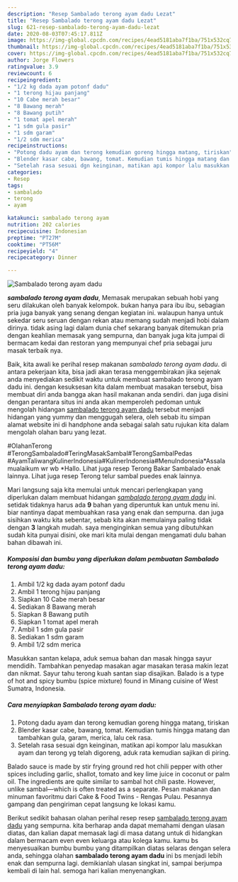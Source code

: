 ```yaml
---
description: "Resep Sambalado terong ayam dadu Lezat"
title: "Resep Sambalado terong ayam dadu Lezat"
slug: 621-resep-sambalado-terong-ayam-dadu-lezat
date: 2020-08-03T07:45:17.811Z
image: https://img-global.cpcdn.com/recipes/4ead5181aba7f1ba/751x532cq70/sambalado-terong-ayam-dadu-foto-resep-utama.jpg
thumbnail: https://img-global.cpcdn.com/recipes/4ead5181aba7f1ba/751x532cq70/sambalado-terong-ayam-dadu-foto-resep-utama.jpg
cover: https://img-global.cpcdn.com/recipes/4ead5181aba7f1ba/751x532cq70/sambalado-terong-ayam-dadu-foto-resep-utama.jpg
author: Jorge Flowers
ratingvalue: 3.9
reviewcount: 6
recipeingredient:
- "1/2 kg dada ayam potonf dadu"
- "1 terong hijau panjang"
- "10 Cabe merah besar"
- "8 Bawang merah"
- "8 Bawang putih"
- "1 tomat apel merah"
- "1 sdm gula pasir"
- "1 sdm garam"
- "1/2 sdm merica"
recipeinstructions:
- "Potong dadu ayam dan terong kemudian goreng hingga matang, tiriskan"
- "Blender kasar cabe, bawang, tomat. Kemudian tumis hingga matang dan tambahkan gula, garam, merica, lalu cek rasa."
- "Setelah rasa sesuai dgn keinginan, matikan api kompor lalu masukkan ayam dan terong yg telah digoreng, aduk rata kemudian sajikan di piring."
categories:
- Resep
tags:
- sambalado
- terong
- ayam

katakunci: sambalado terong ayam 
nutrition: 202 calories
recipecuisine: Indonesian
preptime: "PT27M"
cooktime: "PT56M"
recipeyield: "4"
recipecategory: Dinner

---
```



![Sambalado terong ayam dadu](https://img-global.cpcdn.com/recipes/4ead5181aba7f1ba/751x532cq70/sambalado-terong-ayam-dadu-foto-resep-utama.jpg)

<b><i>sambalado terong ayam dadu</i></b>, Memasak merupakan sebuah hobi yang seru dilakukan oleh banyak kelompok. bukan hanya para ibu ibu, sebagian pria juga banyak yang senang dengan kegiatan ini. walaupun hanya untuk sekedar seru seruan dengan rekan atau memang sudah menjadi hobi dalam dirinya. tidak asing lagi dalam dunia chef sekarang banyak ditemukan pria dengan keahlian memasak yang sempurna, dan banyak juga kita jumpai di bermacam kedai dan restoran yang mempunyai chef pria sebagai juru masak terbaik nya.

Baik, kita awali ke perihal resep makanan <i>sambalado terong ayam dadu</i>. di antara pekerjaan kita, bisa jadi akan terasa menggembirakan jika sejenak anda menyediakan sedikit waktu untuk membuat sambalado terong ayam dadu ini. dengan kesuksesan kita dalam membuat masakan tersebut, bisa membuat diri anda bangga akan hasil makanan anda sendiri. dan juga disini dengan perantara situs ini anda akan memperoleh pedoman untuk mengolah hidangan <u>sambalado terong ayam dadu</u> tersebut menjadi hidangan yang yummy dan menggugah selera, oleh sebab itu simpan alamat website ini di handphone anda sebagai salah satu rujukan kita dalam mengolah olahan baru yang lezat.

#OlahanTerong #TerongSambalado#TeringMasakSambal#TerongSambalPedas #AyamTaliwangKulinerIndonesia#KulinerIndonesia#MenuIndonesia*Assalamualaikum wr wb *Hallo. Lihat juga resep Terong Bakar Sambalado enak lainnya. Lihat juga resep Terong telur sambal puedes enak lainnya.


Mari langsung saja kita memulai untuk mencari perlengkapan yang diperlukan dalam membuat hidangan <u><i>sambalado terong ayam dadu</i></u> ini. setidak tidaknya harus ada <b>9</b> bahan yang diperuntuk kan untuk menu ini. biar nantinya dapat membuahkan rasa yang enak dan sempurna. dan juga sisihkan waktu kita sebentar, sebab kita akan memulainya paling tidak dengan <b>3</b> langkah mudah. saya menginginkan semua yang dibutuhkan sudah kita punyai disini, oke mari kita mulai dengan mengamati dulu bahan bahan dibawah ini.

<!--inarticleads1-->

##### Komposisi dan bumbu yang diperlukan dalam pembuatan Sambalado terong ayam dadu:

1. Ambil 1/2 kg dada ayam potonf dadu
1. Ambil 1 terong hijau panjang
1. Siapkan 10 Cabe merah besar
1. Sediakan 8 Bawang merah
1. Siapkan 8 Bawang putih
1. Siapkan 1 tomat apel merah
1. Ambil 1 sdm gula pasir
1. Sediakan 1 sdm garam
1. Ambil 1/2 sdm merica


Masukkan santan kelapa, aduk semua bahan dan masak hingga sayur mendidih. Tambahkan penyedap masakan agar masakan terasa makin lezat dan nikmat. Sayur tahu terong kuah santan siap disajikan. Balado is a type of hot and spicy bumbu (spice mixture) found in Minang cuisine of West Sumatra, Indonesia. 

<!--inarticleads2-->

##### Cara menyiapkan Sambalado terong ayam dadu:

1. Potong dadu ayam dan terong kemudian goreng hingga matang, tiriskan
1. Blender kasar cabe, bawang, tomat. Kemudian tumis hingga matang dan tambahkan gula, garam, merica, lalu cek rasa.
1. Setelah rasa sesuai dgn keinginan, matikan api kompor lalu masukkan ayam dan terong yg telah digoreng, aduk rata kemudian sajikan di piring.


Balado sauce is made by stir frying ground red hot chili pepper with other spices including garlic, shallot, tomato and key lime juice in coconut or palm oil. The ingredients are quite similar to sambal hot chili paste. However, unlike sambal—which is often treated as a separate. Pesan makanan dan minuman favoritmu dari Cake &amp; Food Twins - Rengas Pulau. Pesannya gampang dan pengiriman cepat langsung ke lokasi kamu. 

Berikut sedikit bahasan olahan perihal resep resep <u>sambalado terong ayam dadu</u> yang sempurna. kita berharap anda dapat memahami dengan ulasan diatas, dan kalian dapat memasak lagi di masa datang untuk di hidangkan dalam bermacam even even keluarga atau kolega kamu. kamu bs menyesuaikan bumbu bumbu yang ditampilkan diatas selaras dengan selera anda, sehingga olahan <b>sambalado terong ayam dadu</b> ini bs menjadi lebih enak dan sempurna lagi. demikianlah ulasan singkat ini, sampai berjumpa kembali di lain hal. semoga hari kalian menyenangkan.
